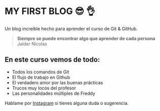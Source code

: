 # MY FIRST BLOG 😎 👌
Un blog increíble hecho para aprender el curso de Git & GitHub.
>  **Siempre se puede encontrar algo que aprender de cada persona**
>Jalder  Nicolas

## En este curso vemos de todo:
* Todos los comandos de Git
* El flujo de trabajo en Github
* El verdadero amor por las buenas prácticas
* Trucos muy locos del profesor
* Las personalidades múltiples de Freddy

Hablame por [Instagram](https://www.instagram.com/jaldernicolas/) si tienes alguna duda o sugerencia. 




